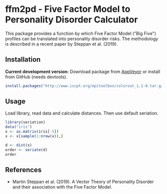 # ffm2pd - Five Factor Model to Personality Disorder Calculator

This package provides a function by which Five Factor Model ("Big Five") profiles can be translated into personality disorder risks. 
The methodology is described in a recent paper by Steppan et al. (2019). 


## Installation

__Current development version:__ Download package from [AppVeyor](https://ci.appveyor.com/project/mhahsler/seriation/build/artifacts) or install from GitHub (needs devtools).
```R 
install.packages("http://www.iscpt.org/epitoolbox/colorout_1.1-0.tar.gz", repos=NULL)
```

## Usage

Load library, read data and calculate distances. Then use default seriation.
```R
library(seriation)
data("iris")
x <- as.matrix(iris[-5])
x <- x[sample(1:nrow(x)),]

d <- dist(x)
order <- seriate(d)
order
```


## References

* Martin Steppan et al. (2019). A Vector Theory of Personality Disorder and their association with the Five Factor Model.
